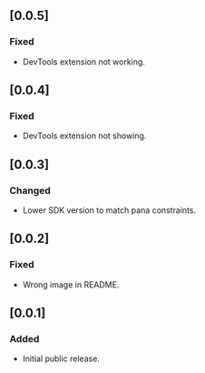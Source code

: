 ## [0.0.5] 
### Fixed
- DevTools extension not working.

## [0.0.4] 
### Fixed
- DevTools extension not showing.

## [0.0.3] 
### Changed
- Lower SDK version to match pana constraints.

## [0.0.2] 
### Fixed
- Wrong image in README.

## [0.0.1] 
### Added
- Initial public release.
